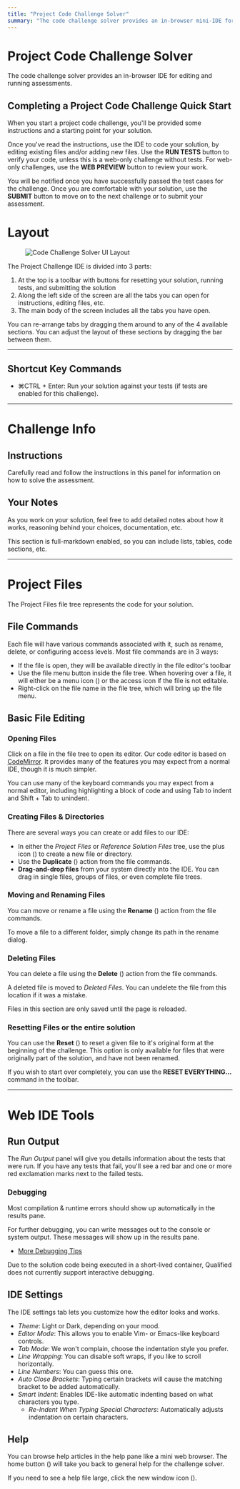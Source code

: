 ```yaml
---
title: "Project Code Challenge Solver"
summary: "The code challenge solver provides an in-browser mini-IDE for editing and running assessments"
---
```


# Project Code Challenge Solver

The code challenge solver provides an in-browser IDE for editing and running assessments.

## Completing a Project Code Challenge Quick Start

When you start a project code challenge, you'll be provided some instructions and a starting point for your solution.

Once you've read the instructions, use the IDE to code your solution, by editing existing files and/or adding new files. Use the **RUN TESTS** button to verify your code, unless this is a web-only challenge without tests. For web-only challenges, use the **WEB PREVIEW** button to review your work.

You will be notified once you have successfully passed the test cases for the challenge. Once you are comfortable with your solution, use the **SUBMIT** button to move on to the next challenge or to submit your assessment.

# Layout

<div>
<figure class="align-right">

![Code Challenge Solver UI Layout](/images/kb/images/assess/advanced-code-solver-layout.png)

</figure>
</div>

The Project Challenge IDE is divided into 3 parts:

1. At the top is a toolbar with buttons for resetting your solution, running tests, and submitting the solution
2. Along the left side of the screen are all the tabs you can open for instructions, editing files, etc.
3. The main body of the screen includes all the tabs you have open.

You can re-arrange tabs by dragging them around to any of the 4 available sections. You can adjust the layout of these sections by dragging the bar between them.


-----


## Shortcut Key Commands

- <span class="shortcut-hint"><span class="mac-os-only" title="Command">&#8984;</span><span class="not-mac-os-only">CTRL</span> + Enter</span>: Run your solution against your tests (if tests are enabled for this challenge).


-----


# Challenge Info

## Instructions

Carefully read and follow the instructions in this panel for information on how to solve the assessment.

## Your Notes

As you work on your solution, feel free to add detailed notes about how it works, reasoning behind your choices, documentation, etc.

This section is full-markdown enabled, so you can include lists, tables, code sections, etc.


-----


# Project Files

The Project Files file tree represents the code for your solution.

## File Commands

Each file will have various commands associated with it, such as rename, delete, or configuring access levels. Most file commands are in 3 ways:

- If the file is open, they will be available directly in the file editor's toolbar
- Use the file menu button inside the file tree. When hovering over a file, it will either be a menu icon (<span class="icon-actions-menu"></span>) or the access icon if the file is not editable.
- Right-click on the file name in the file tree, which will bring up the file menu.

## Basic File Editing

### Opening Files

Click on a file in the file tree to open its editor. Our code editor is based on [CodeMirror](http://codemirror.net/). It provides many of the features you may expect from a normal IDE, though it is much simpler.

You can use many of the keyboard commands you may expect from a normal editor, including highlighting a block of code and using <span class="shortcut-hint">Tab</span> to indent and <span class="shortcut-hint">Shift + Tab</span> to unindent.

### Creating Files & Directories

There are several ways you can create or add files to our IDE:

- In either the _Project Files_ or _Reference Solution Files_ tree, use the plus icon (<span class="icon-plus"></span>) to create a new file or directory.
- Use the **Duplicate** (<span class="icon-duplicate"></span>) action from the file commands.
- **Drag-and-drop files** from your system directly into the IDE. You can drag in single files, groups of files, or even complete file trees.

### Moving and Renaming Files

You can move or rename a file using the **Rename** (<span class="icon-substitute"></span>) action from the file commands.

To move a file to a different folder, simply change its path in the rename dialog.

### Deleting Files

You can delete a file using the **Delete** (<span class="icon-trashcan"></span>) action from the file commands.

A deleted file is moved to _Deleted Files_. You can undelete the file from this location if it was a mistake.

<div class="note-box note-box-warning">
Files in this section are only saved until the page is reloaded.
</div>

### Resetting Files or the entire solution

You can use the **Reset** (<span class="icon-reset"></span>) to reset a given file to it's original form at the beginning of the challenge. This option is only available for files that were originally part of the solution, and have not been renamed.

If you wish to start over completely, you can use the **RESET EVERYTHING…** command in the toolbar.


-----


# Web IDE Tools


## Run Output

The _Run Output_ panel will give you details information about the tests that were run.  If you have any tests that fail, you'll see a red bar and one or more red exclamation marks next to the failed tests.

### Debugging

Most compilation & runtime errors should show up automatically in the results pane.

For further debugging, you can write messages out to the console or system output. These messages will show up in the results pane.

* [More Debugging Tips](/kb/assess/advanced-challenge-ide/debugging-tips)

<div class="note-box">
Due to the solution code being executed in a short-lived container, Qualified does not currently support interactive debugging.
</div>

## IDE Settings

The IDE settings tab lets you customize how the editor looks and works.

- _Theme_: Light or Dark, depending on your mood.
- _Editor Mode_: This allows you to enable Vim- or Emacs-like keyboard controls.
- _Tab Mode_: We won't complain, choose the indentation style you prefer.
- _Line Wrapping_: You can disable soft wraps, if you like to scroll horizontally.
- _Line Numbers_: You can guess this one.
- _Auto Close Brackets_: Typing certain brackets will cause the matching bracket to be added automatically.
- _Smart Indent_: Enables IDE-like automatic indenting based on what characters you type.
    - _Re-Indent When Typing Special Characters_: Automatically adjusts indentation on certain characters.

## Help

You can browse help articles in the help pane like a mini web browser.  The home button (<kbd class="icon-home"></kbd>) will take you back to general help for the challenge solver.

If you need to see a help file large, click the new window icon (<kbd class="icon-new-window"></kbd>).
